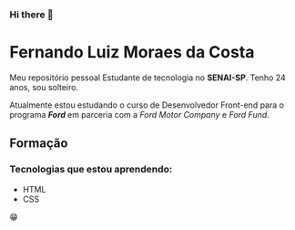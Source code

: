 ### Hi there 👋
# Fernando Luiz Moraes da Costa
Meu repositório pessoal
Estudante de tecnologia no **SENAI-SP**. Tenho 24 anos, sou solteiro.

Atualmente estou estudando o curso de Desenvolvedor Front-end para o programa **_Ford <ENTER>_** em parceria com a *Ford Motor Company* e *Ford Fund*.

## Formação

### Tecnologias que estou aprendendo:
* HTML
* CSS

😁
<!--
**fernandoluiz-1999/fernandoluiz-1999** is a ✨ _special_ ✨ repository because its `README.md` (this file) appears on your GitHub profile.

Here are some ideas to get you started:

- 🔭 I’m currently working on ...
- 🌱 I’m currently learning ...
- 👯 I’m looking to collaborate on ...
- 🤔 I’m looking for help with ...
- 💬 Ask me about ...
- 📫 How to reach me: ...
- 😄 Pronouns: ...
- ⚡ Fun fact: ...
-->
